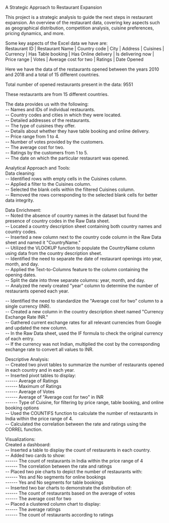 A Strategic Approach to Restaurant Expansion

This project is a strategic analysis to guide the next steps in restaurant expansion. An overview of the restaurant data, covering key aspects such as geographical distribution, competition analysis, cuisine preferences, pricing dynamics, and more.

Some key aspects of the Excel data we have are:                                                                                                                                                                      
Restaurant ID | Restaurant Name | Country code | City | Address | Cuisines | Currency | Has Table booking | Has Online delivery | Is delivering now | Price range | Votes | Average cost for two | Ratings | Date Opened

Here we have the data of the restaurants opened between the years 2010 and 2018 and a total of 15 different countries.                                                                                               

Total number of opened restaurants present in the data: 9551                                                                                                                                                         

These restaurants are from 15 different countries.                                                                                                                                                                

The data provides us with the following:                                                                                                                                                                             
-- Names and IDs of individual restaurants.                                                                                                                                                                          
-- Country codes and cities in which they were located.                                                                                                                                                              
-- Detailed addresses of the restaurants.                                                                                                                                                                            
-- The type of cuisines they offer.                                                                                                                                                                                  
-- Details about whether they have table booking and online delivery.                                                                                                                                                
-- Price range from 1 to 4.                                                                                                                                                                                          
-- Number of votes provided by the customers.                                                                                                                                                                        
-- The average cost for two.                                                                                                                                                                                         
-- Ratings by the customers from 1 to 5.                                                                                                                                                                             
-- The date on which the particular restaurant was opened.                                                                                                                                                           

Analytical Approach and Tools:                                                                                                                                                                                       
Data cleaning:                                                                                                                                                                                                       
-- Identified rows with empty cells in the Cuisines column.                                                                                                                                                          
-- Applied a filter to the Cuisines column.                                                                                                                                                                          
-- Selected the blank cells within the filtered Cuisines column.                                                                                                                                                     
-- Removed the rows corresponding to the selected blank cells for better data integrity.                                                                                                                             

Data Enrichment:                                                                                                                                                                                                     
-- Noted the absence of country names in the dataset but found the presence of country codes in the Raw Data sheet.                                                                                                  
-- Located a country description sheet containing both country names and country codes.                                                                                                                              
-- Inserted a new column next to the country code column in the Raw Data sheet and named it "CountryName."                                                                                                           
-- Utilized the VLOOKUP function to populate the CountryName column using data from the country description sheet.                                                                                                   
-- Identified the need to separate the date of restaurant openings into year, month, and day.                                                                                                                        
-- Applied the Text-to-Columns feature to the column containing the opening dates.                                                                                                                                   
-- Split the date into three separate columns: year, month, and day.                                                                                                                                                 
-- Analyzed the newly created "year" column to determine the number of restaurants opened each year.                                                                                                                 

-- Identified the need to standardize the "Average cost for two" column to a single currency (INR).                                                                                                                                                               
-- Created a new column in the country description sheet named "Currency Exchange Rate INR."                                                                                                                                                               
-- Gathered current exchange rates for all relevant currencies from Google and updated the new column.                                                                                                                                                               
-- In the Raw Data sheet, used the IF formula to check the original currency of each entry.                                                                                                                          
-- If the currency was not Indian, multiplied the cost by the corresponding exchange rate to convert all values to INR.                                                                                              

Descriptive Analysis:                                                                                                                                                                                                
-- Created two pivot tables to summarize the number of restaurants opened in each country and in each year.                                                                                                          
-- Inserted pivot tables to display:                                                                                                                                                                          
------ Average of Ratings                                                                                                                                                                                            
------ Maximum of Ratings                                                                                                                                                                                            
------ Average of Votes                                                                                                                                                                                              
------ Average of "Average cost for two" in INR                                                                                                                                                                      
------ Type of Cuisine, for filtering by price range, table booking, and online booking options                                                                                                                      
-- Used the COUNTIFS function to calculate the number of restaurants in India within the price range of 4.                                                                                                           
-- Calculated the correlation between the rate and ratings using the CORREL function.                                                                                                                                

Visualizations:                                                                                                                                                                                                      
Created a dashboard:                                                                                                                                                                                                 
-- Inserted a table to display the count of restaurants in each country.                                                                                                                                             
-- Added two cards to show:                                                                                                                                                                                          
------ The count of restaurants in India within the price range of 4                                                                                                                                                 
------ The correlation between the rate and ratings                                                                                                                                                                  
-- Placed two pie charts to depict the number of restaurants with:                                                                                                                                                   
------ Yes and No segments for online bookings                                                                                                                                                                       
------ Yes and No segments for table bookings                                                                                                                                                                        
-- Inserted two bar charts to demonstrate the distribution of:                                                                                                                                                       
------ The count of restaurants based on the average of votes                                                                                                                                                        
------ The average cost for two                                                                                                                                                                                      
-- Placed a clustered column chart to display:                                                                                                                                                                       
------ The average ratings                                                                                                                                                                                           
------ The count of restaurants according to ratings                                                                                                                                                                 
